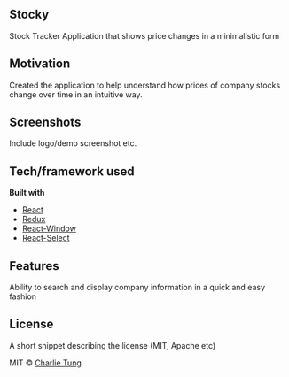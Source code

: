 ## Stocky
Stock Tracker Application that shows price changes in a minimalistic form

## Motivation
Created the application to help understand how prices of company stocks change over time in an intuitive way.

## Screenshots
Include logo/demo screenshot etc.


## Tech/framework used

<b>Built with</b>
- [React](https://reactjs.org/)
- [Redux](https://redux.js.org/)
- [React-Window](https://github.com/bvaughn/react-window)
- [React-Select](https://www.npmjs.com/package/react-select)


## Features
Ability to search and display company information in a quick and easy fashion

## License
A short snippet describing the license (MIT, Apache etc)

MIT © [Charlie Tung](https://chotung.github.io/)

